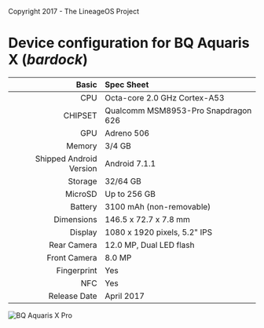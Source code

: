 Copyright 2017 - The LineageOS Project

Device configuration for BQ Aquaris X (_bardock_)
=====================================================

Basic   | Spec Sheet
-------:|:-------------------------
CPU     | Octa-core 2.0 GHz Cortex-A53
CHIPSET | Qualcomm MSM8953-Pro Snapdragon 626
GPU     | Adreno 506
Memory  | 3/4 GB
Shipped Android Version | Android 7.1.1
Storage | 32/64 GB
MicroSD | Up to 256 GB
Battery | 3100 mAh (non-removable)
Dimensions | 146.5 x 72.7 x 7.8 mm
Display | 1080 x 1920 pixels, 5.2" IPS
Rear Camera  | 12.0 MP, Dual LED flash
Front Camera | 8.0 MP
Fingerprint | Yes
NFC | Yes
Release Date | April 2017

![BQ Aquaris X Pro](https://store.bq.com/media/catalog/product/cache/4/image/800x800/9df78eab33525d08d6e5fb8d27136e95/a/q/aquaris_xpro_black_frontal_800x800_4.jpg "BQ Aquaris X Pro")
